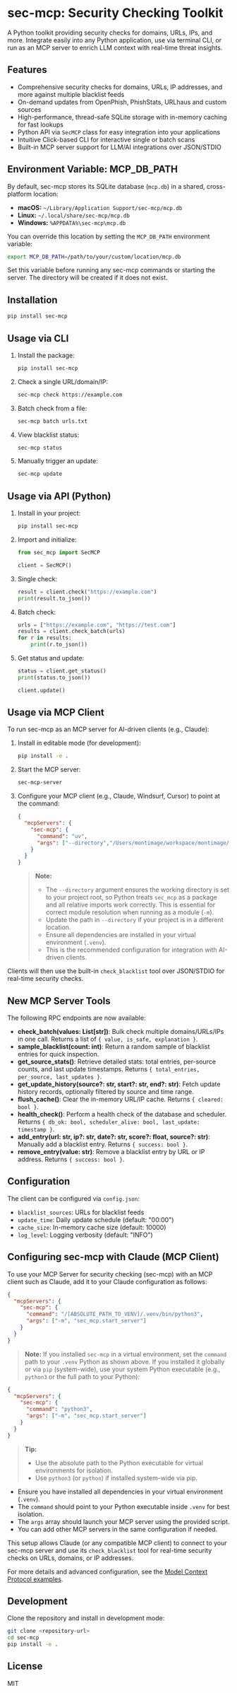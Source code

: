 # sec-mcp: Security Checking Toolkit

A Python toolkit providing security checks for domains, URLs, IPs, and more. Integrate easily into any Python application, use via terminal CLI, or run as an MCP server to enrich LLM context with real-time threat insights.

## Features

- Comprehensive security checks for domains, URLs, IP addresses, and more against multiple blacklist feeds
- On-demand updates from OpenPhish, PhishStats, URLhaus and custom sources
- High-performance, thread-safe SQLite storage with in-memory caching for fast lookups
- Python API via `SecMCP` class for easy integration into your applications
- Intuitive Click-based CLI for interactive single or batch scans
- Built-in MCP server support for LLM/AI integrations over JSON/STDIO

## Environment Variable: MCP_DB_PATH

By default, sec-mcp stores its SQLite database (`mcp.db`) in a shared, cross-platform location:

- **macOS:** `~/Library/Application Support/sec-mcp/mcp.db`
- **Linux:** `~/.local/share/sec-mcp/mcp.db`
- **Windows:** `%APPDATA%\sec-mcp\mcp.db`

You can override this location by setting the `MCP_DB_PATH` environment variable:

```sh
export MCP_DB_PATH=/path/to/your/custom/location/mcp.db
```

Set this variable before running any sec-mcp commands or starting the server. The directory will be created if it does not exist.

## Installation

```bash
pip install sec-mcp
```

## Usage via CLI

1. Install the package:
   ```bash
   pip install sec-mcp
   ```
2. Check a single URL/domain/IP:
   ```bash
   sec-mcp check https://example.com
   ```
3. Batch check from a file:
   ```bash
   sec-mcp batch urls.txt
   ```
4. View blacklist status:
   ```bash
   sec-mcp status
   ```
5. Manually trigger an update:
   ```bash
   sec-mcp update
   ```

## Usage via API (Python)

1. Install in your project:
   ```bash
   pip install sec-mcp
   ```
2. Import and initialize:
   ```python
   from sec_mcp import SecMCP

   client = SecMCP()
   ```
3. Single check:
   ```python
   result = client.check("https://example.com")
   print(result.to_json())
   ```
4. Batch check:
   ```python
   urls = ["https://example.com", "https://test.com"]
   results = client.check_batch(urls)
   for r in results:
       print(r.to_json())
   ```
5. Get status and update:
   ```python
   status = client.get_status()
   print(status.to_json())

   client.update()
   ```

## Usage via MCP Client

To run sec-mcp as an MCP server for AI-driven clients (e.g., Claude):

1. Install in editable mode (for development):
   ```bash
   pip install -e .
   ```
2. Start the MCP server:
   ```bash
   sec-mcp-server
   ```
3. Configure your MCP client (e.g., Claude, Windsurf, Cursor) to point at the command:
   ```json
   {
     "mcpServers": {
       "sec-mcp": {
         "command": "uv",
         "args": ["--directory","/Users/montimage/workspace/montimage/sec-mcp","run", "-m", "sec_mcp.start_server"]
       }
     }
   }
   ```
   > **Note:**
   > - The `--directory` argument ensures the working directory is set to your project root, so Python treats `sec_mcp` as a package and all relative imports work correctly. This is essential for correct module resolution when running as a module (`-m`).
   > - Update the path in `--directory` if your project is in a different location.
   > - Ensure all dependencies are installed in your virtual environment (`.venv`).
   > - This is the recommended configuration for integration with AI-driven clients.

Clients will then use the built-in `check_blacklist` tool over JSON/STDIO for real-time security checks.

## New MCP Server Tools

The following RPC endpoints are now available:

- **check_batch(values: List[str])**: Bulk check multiple domains/URLs/IPs in one call. Returns a list of `{ value, is_safe, explanation }`.
- **sample_blacklist(count: int)**: Return a random sample of blacklist entries for quick inspection.
- **get_source_stats()**: Retrieve detailed stats: total entries, per-source counts, and last update timestamps. Returns `{ total_entries, per_source, last_updates }`.
- **get_update_history(source?: str, start?: str, end?: str)**: Fetch update history records, optionally filtered by source and time range.
- **flush_cache()**: Clear the in-memory URL/IP cache. Returns `{ cleared: bool }`.
- **health_check()**: Perform a health check of the database and scheduler. Returns `{ db_ok: bool, scheduler_alive: bool, last_update: timestamp }`.
- **add_entry(url: str, ip?: str, date?: str, score?: float, source?: str)**: Manually add a blacklist entry. Returns `{ success: bool }`.
- **remove_entry(value: str)**: Remove a blacklist entry by URL or IP address. Returns `{ success: bool }`.

## Configuration

The client can be configured via `config.json`:

- `blacklist_sources`: URLs for blacklist feeds
- `update_time`: Daily update schedule (default: "00:00")
- `cache_size`: In-memory cache size (default: 10000)
- `log_level`: Logging verbosity (default: "INFO")

## Configuring sec-mcp with Claude (MCP Client)

To use your MCP Server for security checking (sec-mcp) with an MCP client such as Claude, add it to your Claude configuration as follows:

```json
{
  "mcpServers": {
    "sec-mcp": {
      "command": "/[ABSOLUTE_PATH_TO_VENV]/.venv/bin/python3",
      "args": ["-m", "sec_mcp.start_server"]
    }
  }
}
```

> **Note:** If you installed `sec-mcp` in a virtual environment, set the `command` path to your `.venv` Python as shown above. If you installed it globally or via `pip` (system-wide), use your system Python executable (e.g., `python3` or the full path to your Python):

```json
{
  "mcpServers": {
    "sec-mcp": {
      "command": "python3",
      "args": ["-m", "sec_mcp.start_server"]
    }
  }
}
```

> **Tip:**
> - Use the absolute path to the Python executable for virtual environments for isolation.
> - Use `python3` (or `python`) if installed system-wide via pip.

- Ensure you have installed all dependencies in your virtual environment (`.venv`).
- The `command` should point to your Python executable inside `.venv` for best isolation.
- The `args` array should launch your MCP server using the provided script.
- You can add other MCP servers in the same configuration if needed.

This setup allows Claude (or any compatible MCP client) to connect to your sec-mcp server and use its `check_blacklist` tool for real-time security checks on URLs, domains, or IP addresses.

For more details and advanced configuration, see the [Model Context Protocol examples](https://modelcontextprotocol.io/examples).

## Development

Clone the repository and install in development mode:

```bash
git clone <repository-url>
cd sec-mcp
pip install -e .
```

## License

MIT
